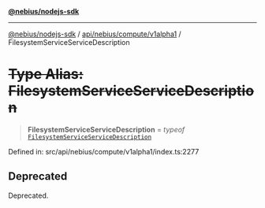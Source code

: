[**@nebius/nodejs-sdk**](../../../../../README.md)

---

[@nebius/nodejs-sdk](../../../../../README.md) / [api/nebius/compute/v1alpha1](../README.md) / FilesystemServiceServiceDescription

# ~~Type Alias: FilesystemServiceServiceDescription~~

> **FilesystemServiceServiceDescription** = _typeof_ [`FilesystemServiceServiceDescription`](../variables/FilesystemServiceServiceDescription.md)

Defined in: src/api/nebius/compute/v1alpha1/index.ts:2277

## Deprecated

Deprecated.

